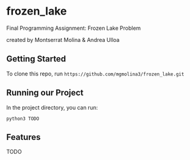 # frozen_lake

Final Programming Assignment: Frozen Lake Problem

created by Montserrat Molina & Andrea Ulloa

## Getting Started

To clone this repo, run `https://github.com/mgmolina3/frozen_lake.git`

## Running our Project

In the project directory, you can run:

`python3 TODO`

## Features
TODO